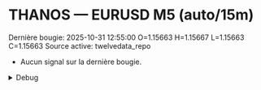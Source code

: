 # THANOS — EURUSD M5 (auto/15m)
Dernière bougie: 2025-10-31 12:55:00  O=1.15663  H=1.15667  L=1.15663  C=1.15663
Source active: twelvedata_repo

- Aucun signal sur la dernière bougie.

<details><summary>Debug</summary>

- TD_API_KEY manquant.

</details>
